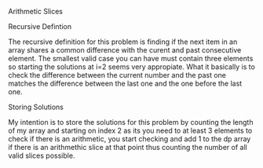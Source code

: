 Arithmetic Slices

Recursive Defintion

The recursive definition for this problem is finding if the next item  in an array shares a common difference with the curent and past consecutive element. The smallest valid case  you can have  must contain three elements so starting the solutions at i=2 seems very appropiate. What it basically is to check the difference between the current number and the past one matches the difference between the last one and the one before the last one.

Storing Solutions

My intention is to store the solutions for this problem by counting the length of my array and starting on index 2 as its you need to at least 3 elements to check if there is an arithmetic, you start checking and add 1 to the dp array if there is an arithmethic slice at that point thus counting the number of all valid slices possible.
